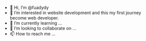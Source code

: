 - 👋 Hi, I’m @fuadydy
- 👀 I’m interested in website development and this my first journey become web developer. 
- 🌱 I’m currently learning ...
- 💞️ I’m looking to collaborate on ...
- 📫 How to reach me ...

<!---
fuadydy/fuadydy is a ✨ special ✨ repository because its `README.md` (this file) appears on your GitHub profile.
You can click the Preview link to take a look at your changes.
--->
